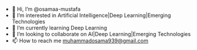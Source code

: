 - 👋 Hi, I’m @osamaa-mustafa
- 👀 I’m interested in Artificial Intelligence|Deep Learning|Emerging Technologies
- 🌱 I’m currently learning Deep Learning
- 💞️ I’m looking to collaborate on AI|Deep Learning|Emerging Technologies
- 📫 How to reach me muhammadosama939@gmail.com

<!---
osamaa-mustafa/osamaa-mustafa is a ✨ special ✨ repository because its `README.md` (this file) appears on your GitHub profile.
You can click the Preview link to take a look at your changes.
--->
